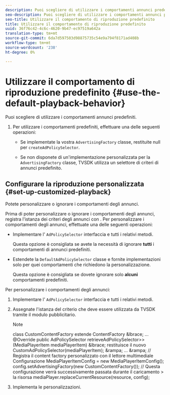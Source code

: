 ```yaml
---
description: Puoi scegliere di utilizzare i comportamenti annunci predefiniti.
seo-description: Puoi scegliere di utilizzare i comportamenti annunci predefiniti.
seo-title: Utilizzare il comportamento di riproduzione predefinito
title: Utilizzare il comportamento di riproduzione predefinito
uuid: 36f76c42-4c6c-4620-9b47-ec97519a642a
translation-type: tm+mt
source-git-commit: 6da7d597503d98875735c54e9a794f8171ad408b
workflow-type: tm+mt
source-wordcount: '238'
ht-degree: 0%

---
```



# Utilizzare il comportamento di riproduzione predefinito {#use-the-default-playback-behavior}

Puoi scegliere di utilizzare i comportamenti annunci predefiniti.

1. Per utilizzare i comportamenti predefiniti, effettuare una delle seguenti operazioni:

   * Se implementate la vostra `AdvertisingFactory` classe, restituite null per `createAdPolicySelector`.

   * Se non disponete di un&#39;implementazione personalizzata per la `AdvertisingFactory` classe, TVSDK utilizza un selettore di criteri di annunci predefinito.

## Configurare la riproduzione personalizzata {#set-up-customized-playback}

Potete personalizzare o ignorare i comportamenti degli annunci.

Prima di poter personalizzare o ignorare i comportamenti degli annunci, registra l&#39;istanza dei criteri degli annunci con .
Per personalizzare i comportamenti degli annunci, effettuate una delle seguenti operazioni:

* Implementare l&#39; `AdPolicySelector` interfaccia e tutti i relativi metodi.

   Questa opzione è consigliata se avete la necessità di ignorare **tutti** i comportamenti di annunci predefiniti.

* Estendete la `DefaultAdPolicySelector` classe e fornite implementazioni solo per quei comportamenti che richiedono la personalizzazione.

   Questa opzione è consigliata se dovete ignorare solo **alcuni** comportamenti predefiniti.

Per personalizzare i comportamenti degli annunci:

1. Implementare l&#39; `AdPolicySelector` interfaccia e tutti i relativi metodi.
1. Assegnate l&#39;istanza del criterio che deve essere utilizzata da TVSDK tramite il modulo pubblicitario.

   >[!NOTE]
   >
   >class CustomContentFactory estende ContentFactory &amp;lbrace;
   >...
   >@Override
   >public AdPolicySelector retrieveAdPolicySelector>>(MediaPlayerItem mediaPlayerItem) &amp;lbrace;
   >restituisce il nuovo CustomAdPolicySelector(mediaPlayerItem);
   >&amp;rampa;
   >...
   >&amp;rampa;
   >// Registra il content factory personalizzato con il lettore multimediale
   >Configurazione MediaPlayerItemConfig = new MediaPlayerItemConfig();
   >config.setAdvertisingFactory(new CustomContentFactory());
   >// Questa configurazione verrà successivamente passata durante il caricamento > la risorsa
   >mediaPlayer.replaceCurrentResource(resource, config);

1. Implementa le personalizzazioni.
